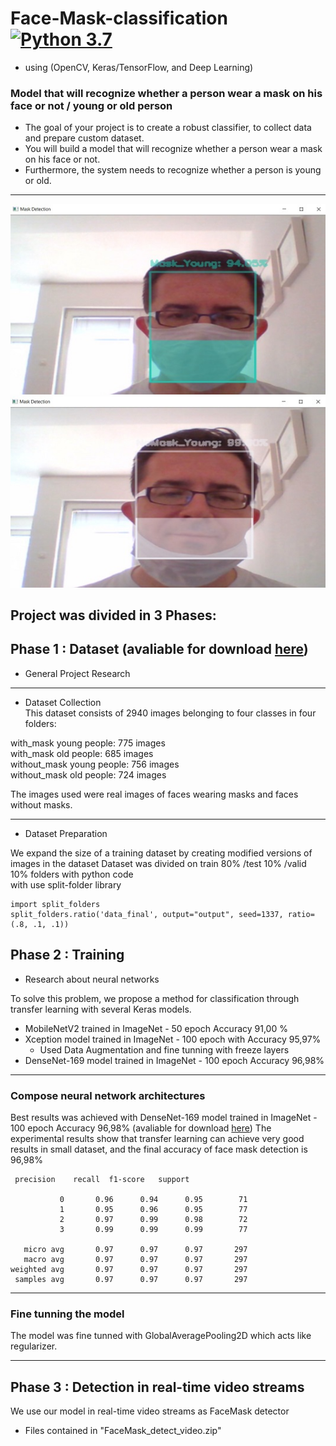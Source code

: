 # Face-Mask-classification [![Python 3.7](https://img.shields.io/badge/python-3.7-blue.svg)](https://www.python.org/downloads/release/python-370/)
-  using (OpenCV, Keras/TensorFlow, and Deep Learning)
### Model that will recognize whether a person wear a mask on his face or not / young or old person 
- The goal of your project is to create a robust classifier, to collect data and prepare custom dataset.  
- You will build a model that will recognize whether a person wear a mask on his face or not.  
- Furthermore, the system needs to recognize whether a person is young or old. 
_______________________________________________________________________________
![MaskYoung](Prediction/MaskYoung.jpg)  
![NoMaskYoung](Prediction/NoMaskYoung.jpg) 
## Project was divided in 3 Phases:
## Phase 1 : Dataset (avaliable for download [here](https://drive.google.com/file/d/1_Aj3mrR_t1y2gpOGhz1S_jHa6CXnP1ZL/view?usp=sharing))
- General Project Research  
_________________________________________________________________________________
- Dataset Collection  
This dataset consists of 2940 images belonging to four classes in four folders:

with_mask young people: 775 images  
with_mask old people: 685 images  
without_mask young people: 756 images  
without_mask old people: 724 images  

The images used were real images of faces wearing masks and faces without masks.
_____________________________________________________________________________________
- Dataset Preparation  

We expand the size of a training dataset by creating modified versions of images in the dataset 
Dataset was divided on train 80% /test 10% /valid 10% folders with python code   
with use split-folder library  
```
import split_folders
split_folders.ratio('data_final', output="output", seed=1337, ratio=(.8, .1, .1))
```

## Phase 2 : Training
- Research about neural networks  

To solve this problem, we propose a method for classification through transfer learning with several Keras models.   
-  MobileNetV2 trained in ImageNet  - 50 epoch Accuracy 91,00 % 
-  Xception model trained in ImageNet   - 100 epoch with Accuracy 95,97% 
   -   Used Data Augmentation and fine tunning with freeze layers
-  DenseNet-169 model trained in ImageNet  - 100 epoch  Accuracy 96,98%  
__________________________________________________________________________________________________
### Compose neural network architectures  
Best results was achieved with DenseNet-169 model trained in ImageNet  - 100 epoch  Accuracy 96,98%  (avaliable for download [here](https://drive.google.com/file/d/1br82NTJzuguYaARf9DP5Z4tO9ai1rH5R/view?usp=sharing)) 
The experimental results show that transfer learning can achieve very good results in small dataset, and the final accuracy of face mask detection is 96,98%
```
 precision    recall  f1-score   support

           0       0.96      0.94      0.95        71
           1       0.95      0.96      0.95        77
           2       0.97      0.99      0.98        72
           3       0.99      0.99      0.99        77

   micro avg       0.97      0.97      0.97       297
   macro avg       0.97      0.97      0.97       297
weighted avg       0.97      0.97      0.97       297
 samples avg       0.97      0.97      0.97       297
```
___________________________________________________________________________________________________
### Fine tunning the model
The model was fine tunned with GlobalAveragePooling2D which acts like regularizer.  
___________________________________________________________________________________________________

## Phase 3 : Detection in real-time video streams

We use our model in real-time video streams as FaceMask detector 
-  Files contained in  "FaceMask_detect_video.zip"
